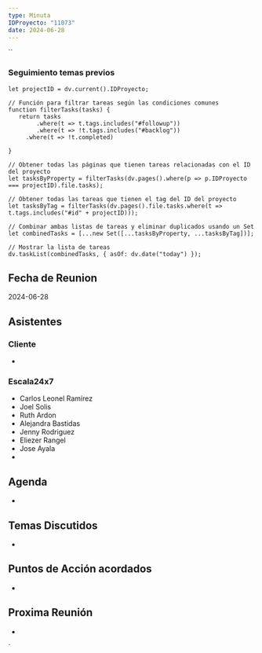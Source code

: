 ```yaml
---
type: Minuta
IDProyecto: "11073"
date: 2024-06-28
---
```

``

### Seguimiento temas previos
```dataviewjs
let projectID = dv.current().IDProyecto;

// Función para filtrar tareas según las condiciones comunes
function filterTasks(tasks) {
   return tasks
        .where(t => t.tags.includes("#followup"))
        .where(t => !t.tags.includes("#backlog"))
     .where(t => !t.completed)
        
}

// Obtener todas las páginas que tienen tareas relacionadas con el ID del proyecto
let tasksByProperty = filterTasks(dv.pages().where(p => p.IDProyecto === projectID).file.tasks);

// Obtener todas las tareas que tienen el tag del ID del proyecto
let tasksByTag = filterTasks(dv.pages().file.tasks.where(t => t.tags.includes("#id" + projectID)));

// Combinar ambas listas de tareas y eliminar duplicados usando un Set
let combinedTasks = [...new Set([...tasksByProperty, ...tasksByTag])];

// Mostrar la lista de tareas
dv.taskList(combinedTasks, { asOf: dv.date("today") });
 ```
## Fecha de Reunion
2024-06-28

## Asistentes

### Cliente
* 
### Escala24x7
- Carlos Leonel Ramírez
-  Joel Solis
- Ruth Ardon
- Alejandra Bastidas
- Jenny Rodriguez
- Eliezer Rangel
- Jose Ayala
- 

## Agenda
* 
## Temas Discutidos
*  

## Puntos de Acción acordados
*  

## Proxima Reunión
*   

`